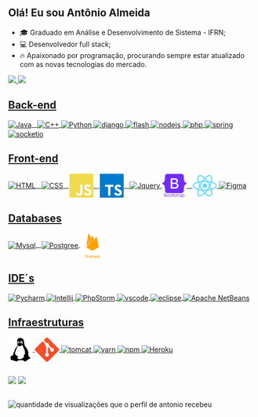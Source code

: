 ## Olá! Eu sou Antônio Almeida

- 🎓 Graduado em Análise e Desenvolvimento de Sistema - IFRN;
- 💻 Desenvolvedor full stack;
- 🔥 Apaixonado por programação, procurando sempre estar atualizado com as novas tecnologias do mercado.

 <div>
  <a href="https://github.com/AntonioAlmeidaRego">
  <img height="180em" src="https://github-readme-stats.vercel.app/api?username=AntonioAlmeidaRego&show_icons=true&theme=nord&include_all_commits=true&count_private=true"/>
  <img height="180em" src="https://github-readme-stats.vercel.app/api/top-langs/?username=AntonioAlmeidaRego&layout=compact&langs_count=100&theme=nord"/>
</div>
  <div style="display: inline_block">
   
   ## Back-end  
   <img align="center" alt="Java" height="50" width="50" src="https://icongr.am/devicon/java-original-wordmark.svg">
   <img align="center" alt="C++" height="50" width="50" src="https://icongr.am/devicon/cplusplus-original.svg">
   <img align="center" alt="Python" height="50" width="50" src="https://cdn.jsdelivr.net/gh/devicons/devicon/icons/python/python-original-wordmark.svg" />
   <img align="center" alt="django" height="50" width="50" src="https://cdn.iconscout.com/icon/free/png-256/free-django-12-1175186.png" />
   <img align="center" alt="flash" height="50" width="50" src="https://cdn.jsdelivr.net/gh/devicons/devicon/icons/flask/flask-original-wordmark.svg" />  
   <img align="center" alt="nodejs" height="50" width="50" src="https://cdn.jsdelivr.net/gh/devicons/devicon/icons/nodejs/nodejs-original.svg" />
   <img align="center" alt="php" height="50" width="50" src="https://cdn.jsdelivr.net/gh/devicons/devicon/icons/php/php-original.svg" />
   <img align="center" alt="spring" height="50" width="50" src="https://cdn.jsdelivr.net/gh/devicons/devicon/icons/spring/spring-original-wordmark.svg" />
   <img align="center" alt="socketio" height="100" width="100" src="https://cdn.jsdelivr.net/gh/devicons/devicon/icons/socketio/socketio-original-wordmark.svg" />
   
   ## Front-end
   <img align="center" alt="HTML" height="50" width="50" src="https://icongr.am/devicon/html5-original-wordmark.svg">
   <img align="center" alt="CSS" height="50" width="50" src="https://icongr.am/devicon/css3-original-wordmark.svg">
   <img align="center" alt="Js" height="50" width="50" src="https://raw.githubusercontent.com/devicons/devicon/master/icons/javascript/javascript-plain.svg">
   <img align="center" alt="Ts" height="50" width="50" src="https://raw.githubusercontent.com/devicons/devicon/master/icons/typescript/typescript-plain.svg">
   <img align="center" alt="Jquery" height="50" width="50" src="https://icongr.am/devicon/jquery-original-wordmark.svg">
   <img align="center" alt="BT" height="50" width="50" src="https://github.com/devicons/devicon/blob/master/icons/bootstrap/bootstrap-plain-wordmark.svg">
   <img align="center" alt="React" height="50" width="50" src="https://raw.githubusercontent.com/devicons/devicon/master/icons/react/react-original.svg">
   <img align="center" alt="Figma" height="50" width="50" src="https://cdn.jsdelivr.net/gh/devicons/devicon/icons/figma/figma-original.svg" />
   
   ## Databases
   <img align="center" alt="Mysql" height="50" width="50" src="https://icongr.am/devicon/mysql-original-wordmark.svg">
   <img align="center" alt="Postgree" height="50" width="50" src="https://icongr.am/devicon/postgresql-original-wordmark.svg">   
   <img align="center" alt="Firebase" height="50" width="50" src="https://github.com/devicons/devicon/blob/master/icons/firebase/firebase-plain-wordmark.svg">
   
   ## IDE´s
   <img align="center" alt="Pycharm" height="50" width="50" src="https://upload.wikimedia.org/wikipedia/commons/thumb/1/1d/PyCharm_Icon.svg/2048px-PyCharm_Icon.svg.png" />
   <img align="center" alt="Intellij" height="50" width="50" src="https://upload.wikimedia.org/wikipedia/commons/thumb/9/9c/IntelliJ_IDEA_Icon.svg/2048px-IntelliJ_IDEA_Icon.svg.png"/>
   <img align="center" alt="PhpStorm" height="50" width="50" src="https://upload.wikimedia.org/wikipedia/commons/thumb/c/c9/PhpStorm_Icon.svg/2048px-PhpStorm_Icon.svg.png"/>
   <img align="center" alt="vscode" height="50" width="50" src="https://cdn.jsdelivr.net/gh/devicons/devicon/icons/vscode/vscode-original.svg" />   
   <img align="center" alt="eclipse" height="50" width="50" src="https://iconape.com/wp-content/png_logo_vector/eclipse-2.png" />
   <img align="center" alt="Apache NetBeans" height="50" width="50" src="https://upload.wikimedia.org/wikipedia/commons/thumb/9/98/Apache_NetBeans_Logo.svg/1776px-Apache_NetBeans_Logo.svg.png"/>
   
   ## Infraestruturas
   <img align="center" alt="Linux" height="50" width="50" src="https://raw.githubusercontent.com/devicons/devicon/master/icons/linux/linux-plain.svg">
   <img align="center" alt="Git" height="50" width="50" src="https://raw.githubusercontent.com/devicons/devicon/master/icons/git/git-plain.svg">
   <img align="center" alt="tomcat" height="50" width="50" src="https://cdn.jsdelivr.net/gh/devicons/devicon/icons/tomcat/tomcat-original-wordmark.svg" />
   <img align="center" alt="yarn" height="50" width="50" src="https://cdn.jsdelivr.net/gh/devicons/devicon/icons/yarn/yarn-original.svg" />
   <img align="center" alt="npm" height="50" width="50" src="https://cdn.jsdelivr.net/gh/devicons/devicon/icons/npm/npm-original-wordmark.svg" />
   <img align="center" alt="Heroku" height="50" width="50" src="https://cdn.jsdelivr.net/gh/devicons/devicon/icons/heroku/heroku-plain.svg" />
   
</div>
  
  ##
  
  <div> 
     <a href="https://www.linkedin.com/in/antonio-almeida-rego-6b5b9417b/" target="_blank"><img src="https://img.shields.io/badge/-LinkedIn-%230077B5?style=for-the-badge&logo=linkedin&logoColor=white" target="_blank"></a> 
     <a href = "mailto:antonio.alm1020@gmail.com"><img src="https://img.shields.io/badge/-Gmail-%23333?style=for-the-badge&logo=gmail&logoColor=white"                   target="_blank"></a>
  
  ##
  
  <img src="https://komarev.com/ghpvc/?username=AntonioAlmeidaRego&color=red" alt="quantidade de visualizações que o perfil de antonio recebeu" /> 
 
 </div>
  

